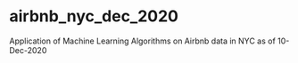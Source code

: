 # airbnb_nyc_dec_2020
Application of Machine Learning Algorithms on Airbnb data in NYC as of 10-Dec-2020
